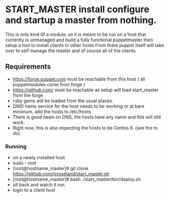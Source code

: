 # START_MASTER install configure and startup a master from nothing.


This is only kind 0f a module, as it is meant to be run on a host that currently is unmanaged and build a fully functional puppetmaster then setup a tool to install clients to other hosts  From there puppet itself will take over to self manage the master and of course all of the clients.

## Requirements

*  https://forge.puppet.com must be reachable from this host ( all puppetmodules come from forge )
*  https://github.com/ must be reachable as setup will load start_master from the forge
*  ruby gems will be loaded from the usual places. 
*  DNS! name service for the host needs to be working or at bare minimum, add the hosts to /etc/hosts
*  There is good news on DNS, the hosts have any name and this will still work. 
*  Right now, this is also expecting the hosts to be Centos 8.  (see the to do)

### Running
*  on a newly installed host 
*  sudo - root
*  [root@hostname_master]#  git clone https://github.com/icroseland/start_master.git
*  [root@hostname_master]#  bash ./start_master/bin/deploy.sh
*  sit back and watch it run.  
*  login to a client host
